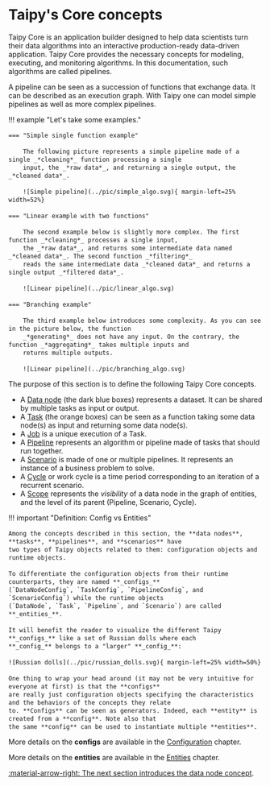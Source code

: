 # Taipy's Core concepts

Taipy Core is an application builder designed to help data scientists turn their data algorithms into an interactive
production-ready data-driven application. Taipy Core provides the necessary concepts for modeling, executing, and
monitoring algorithms. In this documentation, such algorithms are called pipelines.

A pipeline can be seen as a succession of functions that exchange data. It can be described as an
execution graph. With Taipy one can model simple pipelines as well as more complex pipelines.

!!! example "Let's take some examples."

    === "Simple single function example"

        The following picture represents a simple pipeline made of a single _*cleaning*_ function processing a single
        input, the _*raw data*_, and returning a single output, the _*cleaned data*_.

        ![Simple pipeline](../pic/simple_algo.svg){ margin-left=25% width=52%}

    === "Linear example with two functions"

        The second example below is slightly more complex. The first function _*cleaning*_ processes a single input,
        the _*raw data*_, and returns some intermediate data named _*cleaned data*_. The second function _*filtering*_
        reads the same intermediate data _*cleaned data*_ and returns a single output _*filtered data*_.

        ![Linear pipeline](../pic/linear_algo.svg)

    === "Branching example"

        The third example below introduces some complexity. As you can see in the picture below, the function
        _*generating*_ does not have any input. On the contrary, the function _*aggregating*_ takes multiple inputs and
        returns multiple outputs.

        ![Linear pipeline](../pic/branching_algo.svg)

The purpose of this section is to define the following Taipy Core concepts.

- A [Data node](data-node.md) (the dark blue boxes) represents a dataset. It can be shared by multiple tasks as input or
  output.
- A [Task](task.md) (the orange boxes) can be seen as a function taking some data node(s) as input and returning
  some data node(s).
- A [Job](job.md) is a unique execution of a Task.
- A [Pipeline](pipeline.md) represents an algorithm or pipeline made of tasks that should run together.
- A [Scenario](scenario.md) is made of one or multiple pipelines. It represents an instance of a business problem to
  solve.
- A [Cycle](cycle.md) or work cycle is a time period corresponding to an iteration of a recurrent scenario.
- A [Scope](scope.md) represents the _visibility_ of a data node in the graph of entities, and the level of its
  parent (Pipeline, Scenario, Cycle).

!!! important "Definition: Config vs Entities"

    Among the concepts described in this section, the **data nodes**, **tasks**, **pipelines**, and **scenarios** have
    two types of Taipy objects related to them: configuration objects and runtime objects.

    To differentiate the configuration objects from their runtime counterparts, they are named **_configs_**
    (`DataNodeConfig`, `TaskConfig`, `PipelineConfig`, and `ScenarioConfig`) while the runtime objects
    (`DataNode`, `Task`, `Pipeline`, and `Scenario`) are called **_entities_**.

    It will benefit the reader to visualize the different Taipy **_configs_** like a set of Russian dolls where each
    **_config_** belongs to a "larger" **_config_**:

    ![Russian dolls](../pic/russian_dolls.svg){ margin-left=25% width=50%}

    One thing to wrap your head around (it may not be very intuitive for everyone at first) is that the **configs**
    are really just configuration objects specifying the characteristics and the behaviors of the concepts they relate
    to. **Configs** can be seen as generators. Indeed, each **entity** is created from a **config**. Note also that
    the same **config** can be used to instantiate multiple **entities**.

More details on the **configs** are available in the [Configuration](../config/index.md) chapter.

More details on the **entities** are available in the [Entities](../entities/index.md) chapter.

[:material-arrow-right: The next section introduces the data node concept](data-node.md).
